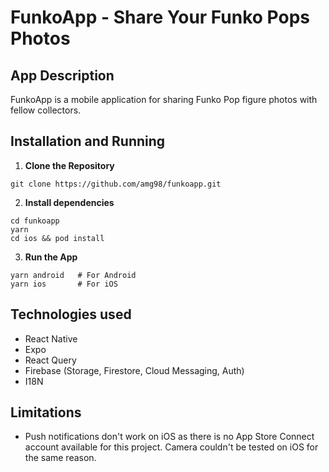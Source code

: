 # FunkoApp - Share Your Funko Pops Photos

## App Description

FunkoApp is a mobile application for sharing Funko Pop figure photos with fellow collectors.

## Installation and Running

1. **Clone the Repository**
```
git clone https://github.com/amg98/funkoapp.git
```

2. **Install dependencies**
```
cd funkoapp
yarn
cd ios && pod install
```

3. **Run the App**
```
yarn android   # For Android
yarn ios       # For iOS
```

## Technologies used
- React Native
- Expo
- React Query
- Firebase (Storage, Firestore, Cloud Messaging, Auth)
- I18N

## Limitations
- Push notifications don't work on iOS as there is no App Store Connect account available for this project. Camera couldn't be tested on iOS for the same reason.
